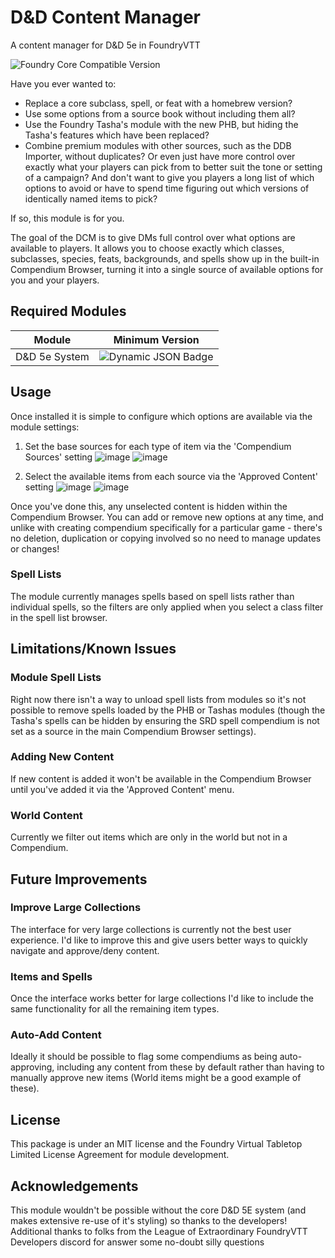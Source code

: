 # D&D Content Manager
A content manager for D&amp;D 5e in FoundryVTT

![Foundry Core Compatible Version](https://img.shields.io/badge/dynamic/json.svg?url=https%3A%2F%2Fraw.githubusercontent.com%2Fjennis0%2Fdcm%2Fmaster%2Fmodule.json&label=Foundry%20Version&query=$.compatibility.verified&colorB=orange)

Have you ever wanted to:
- Replace a core subclass, spell, or feat with a homebrew version?
- Use some options from a source book without including them all?
- Use the Foundry Tasha's module with the new PHB, but hiding the Tasha's features which have been replaced?
- Combine premium modules with other sources, such as the DDB Importer, without duplicates?
Or even just have more control over exactly what your players can pick from to better suit the tone or setting of a campaign? And don't want to give you players a long list of which options to avoid or have to spend time figuring out which versions of identically named items to pick?

If so, this module is for you.

The goal of the DCM is to give DMs full control over what options are available to players. It allows you to choose exactly which classes, subclasses, species, feats, backgrounds, and spells show up in the built-in Compendium Browser, turning it into a single source of available options for you and your players.

## Required Modules  
| Module | Minimum Version |  
| --- | --- | 
| D&D 5e System | ![Dynamic JSON Badge](https://img.shields.io/badge/dynamic/json?url=https%3A%2F%2Fgithub.com%2Fchrisk123999%2Fchris-premades%2Freleases%2Flatest%2Fdownload%2Fmodule.json&query=%24.relationships.systems%5B%3A1%5D.compatibility.minimum&label=%20&color=orange) |  

## Usage
Once installed it is simple to configure which options are available via the module settings:
1. Set the base sources for each type of item via the 'Compendium Sources' setting
   ![image](https://github.com/user-attachments/assets/c5133ff9-c8c5-4663-9d9a-e26ed5fd4813)
   ![image](https://github.com/user-attachments/assets/4f6369d8-dca4-412e-9bfd-81a8cbd4afb7)


3. Select the available items from each source via the 'Approved Content' setting
   ![image](https://github.com/user-attachments/assets/2b8fe88b-78b5-45f3-a9c8-02d6df16f431)
   ![image](https://github.com/user-attachments/assets/f6ae60a2-1c28-481b-aaf9-cc98585a1de1)


Once you've done this, any unselected content is hidden within the Compendium Browser. You can add or remove new options at any time, and unlike with creating compendium specifically for a particular game - there's no deletion, duplication or copying involved so no need to manage updates or changes!

### Spell Lists
The module currently manages spells based on spell lists rather than individual spells, so the filters are only applied when you select a class filter in the spell list browser. 

## Limitations/Known Issues

### Module Spell Lists
Right now there isn't a way to unload spell lists from modules so it's not possible to remove spells loaded by the PHB or Tashas modules (though the Tasha's spells can be hidden by ensuring the SRD spell compendium is not set as a source in the main Compendium Browser settings).

### Adding New Content
If new content is added it won't be available in the Compendium Browser until you've added it via the 'Approved Content' menu.

### World Content
Currently we filter out items which are only in the world but not in a Compendium. 

## Future Improvements

### Improve Large Collections
The interface for very large collections is currently not the best user experience. I'd like to improve this and give users better ways to quickly navigate and approve/deny content.

### Items and Spells
Once the interface works better for large collections I'd like to include the same functionality for all the remaining item types.

### Auto-Add Content
Ideally it should be possible to flag some compendiums as being auto-approving, including any content from these by default rather than having to manually approve new items (World items might be a good example of these). 

## License
This package is under an MIT license and the Foundry Virtual Tabletop Limited License Agreement for module development.

## Acknowledgements
This module wouldn't be possible without the core D&D 5E system (and makes extensive re-use of it's styling) so thanks to the developers!
Additional thanks to folks from the League of Extraordinary FoundryVTT Developers discord for answer some no-doubt silly questions
